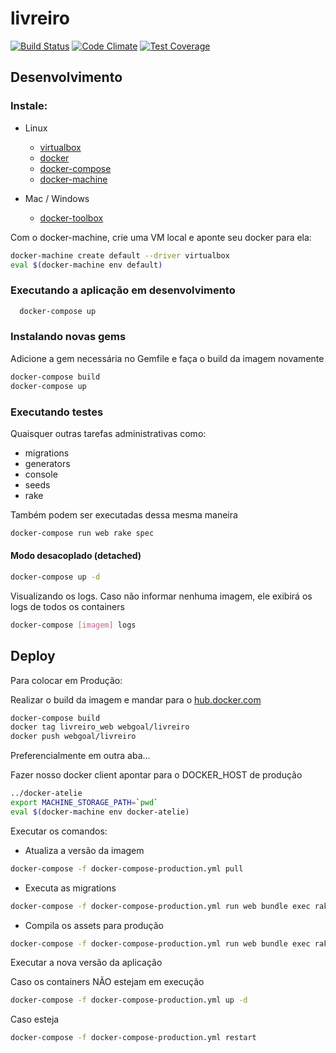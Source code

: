 livreiro
==========

[![Build Status](https://drone.io/github.com/webgoal/livreiro/status.png)](https://drone.io/github.com/webgoal/livreiro/latest)
[![Code Climate](https://codeclimate.com/github/webgoal/livreiro/badges/gpa.svg)](https://codeclimate.com/github/webgoal/livreiro)
[![Test Coverage](https://codeclimate.com/github/webgoal/livreiro/badges/coverage.svg)](https://codeclimate.com/github/webgoal/livreiro/coverage)

Desenvolvimento
---------------
### Instale:

  - Linux
    - [virtualbox](https://www.virtualbox.org/)
    - [docker](https://docs.docker.com/engine/installation/linux/ubuntulinux/)
    - [docker-compose](https://docs.docker.com/compose/install/)
    - [docker-machine](https://docs.docker.com/machine/install-machine/)

  - Mac / Windows
    - [docker-toolbox](https://www.docker.com/products/docker-toolbox)

Com o docker-machine, crie uma VM local e aponte seu docker para ela:

```sh
docker-machine create default --driver virtualbox
eval $(docker-machine env default)
```

### Executando a aplicação em desenvolvimento

```sh
  docker-compose up
```

### Instalando novas gems

Adicione a gem necessária no Gemfile e faça o build da imagem novamente

```sh
docker-compose build
docker-compose up
```

### Executando testes
Quaisquer outras tarefas administrativas como:
  - migrations
  - generators
  - console
  - seeds
  - rake

Também podem ser executadas dessa mesma maneira
```sh
docker-compose run web rake spec
```


#### Modo desacoplado (detached)

```sh
docker-compose up -d
```
Visualizando os logs. Caso não informar nenhuma imagem, ele exibirá os logs de todos os containers
```sh
docker-compose [imagem] logs
```

Deploy
------

Para colocar em Produção:

Realizar o build da imagem e mandar para o [hub.docker.com](http://hub.docker.com)
~~~sh
docker-compose build
docker tag livreiro_web webgoal/livreiro
docker push webgoal/livreiro
~~~

Preferencialmente em outra aba...

Fazer nosso docker client apontar para o DOCKER_HOST de produção
```sh
../docker-atelie
export MACHINE_STORAGE_PATH=`pwd`
eval $(docker-machine env docker-atelie)
```

Executar os comandos:

- Atualiza a versão da imagem
```sh
docker-compose -f docker-compose-production.yml pull
```

- Executa as migrations
```sh
docker-compose -f docker-compose-production.yml run web bundle exec rake db:migrate
```

- Compila os assets para produção
```sh
docker-compose -f docker-compose-production.yml run web bundle exec rake assets:precompile
```

Executar a nova versão da aplicação

Caso os containers NÃO estejam em execução
```sh
docker-compose -f docker-compose-production.yml up -d
```

Caso esteja
```sh
docker-compose -f docker-compose-production.yml restart
```
